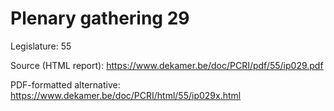 # Plenary gathering 29

Legislature: 55

Source (HTML report): https://www.dekamer.be/doc/PCRI/pdf/55/ip029.pdf

PDF-formatted alternative: https://www.dekamer.be/doc/PCRI/html/55/ip029x.html

